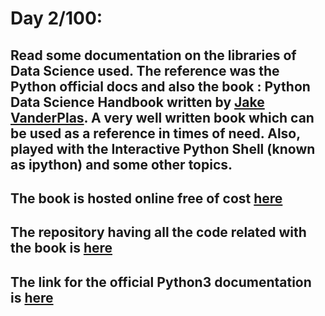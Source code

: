 # Day 2/100:

## Read some documentation on the libraries of Data Science used. The reference was the Python official docs and also the book : Python Data Science Handbook written by [Jake VanderPlas](https://twitter.com/jakevdp). A very well written book which can be used as a reference in times of need. Also, played with the Interactive Python Shell (known as ipython) and some other topics.

## The book is hosted online free of cost [here](https://jakevdp.github.io/PythonDataScienceHandbook/)

## The repository having all the code related with the book is [here](https://github.com/jakevdp/PythonDataScienceHandbook)

## The link for the official Python3 documentation is [here](https://docs.python.org/3/)
